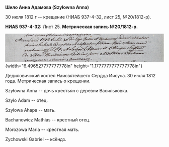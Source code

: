 **Шило Анна Адамова (Szyłowna Anna)**

30 июля 1812 г -- крещение (НИАБ 937-4-32, лист 25, №20/1812-р).

**НИАБ 937-4-32:** Лист 25. **Метрическая запись №20/1812-р.**

![](./media/9d086096de3f5f1e1cd750c7e1e8c7bf7bd0111d.png){width="6.496527777777778in"
height="1.1777777777777778in"}

Дедиловичский костел Наисвятейшего Сердца Иисуса. 30 июля 1812 года.
Метрическая запись о крещении.

Szyłowna Anna -- дочь крестьян с деревни Васильковка.

Szyło Adam -- отец.

Szyłowa Ahapa -- мать.

Bachanowicz Mathias -- крестный отец.

Morozowa Maria -- крестная мать.

Zychowski Gabriel -- ксёндз.
